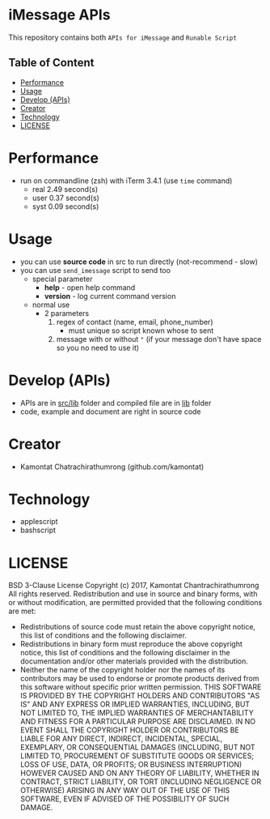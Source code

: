 # iMessage APIs 
This repository contains both `APIs for iMessage` and `Runable Script`

## Table of Content
- [Performance](#performance)
- [Usage](#usage)
- [Develop (APIs)](#develop-apis)
- [Creator](#creator)
- [Technology](#technology)
- [LICENSE](#license)

# Performance
- run on commandline (zsh) with iTerm 3.4.1 (use `time` command)
    - real 2.49 second(s)
    - user 0.37 second(s)
    - syst 0.09 second(s)

# Usage
- you can use **source code** in src to run directly (not-recommend - slow)
- you can use `send_imessage` script to send too
    - special parameter
        - **help** - open help command
        - **version** - log current command version
    - normal use
        - 2 parameters
            1. regex of contact (name, email, phone_number)
                - must unique so script known whose to sent
            2. message with or without `"` (if your message don't have space so you no need to use it)

# Develop (APIs)
- APIs are in [src/lib](src/lib) folder and compiled file are in [lib](lib) folder
- code, example and document are right in source code

# Creator
- Kamontat Chatrachirathumrong (github.com/kamontat)

# Technology
- applescript
- bashscript

# LICENSE
BSD 3-Clause License
Copyright (c) 2017, Kamontat Chantrachirathumrong All rights reserved.
Redistribution and use in source and binary forms, with or without modification, are permitted provided that the following conditions are met:
* Redistributions of source code must retain the above copyright notice, this list of conditions and the following disclaimer.
* Redistributions in binary form must reproduce the above copyright notice, this list of conditions and the following disclaimer in the documentation and/or other materials provided with the distribution.
* Neither the name of the copyright holder nor the names of its contributors may be used to endorse or promote products derived from this software without specific prior written permission.
THIS SOFTWARE IS PROVIDED BY THE COPYRIGHT HOLDERS AND CONTRIBUTORS "AS IS" AND ANY EXPRESS OR IMPLIED WARRANTIES, 
INCLUDING, BUT NOT LIMITED TO, THE IMPLIED WARRANTIES OF MERCHANTABILITY AND FITNESS FOR A PARTICULAR PURPOSE ARE DISCLAIMED. 
IN NO EVENT SHALL THE COPYRIGHT HOLDER OR CONTRIBUTORS BE LIABLE FOR ANY DIRECT, INDIRECT, INCIDENTAL, 
SPECIAL, EXEMPLARY, OR CONSEQUENTIAL DAMAGES (INCLUDING, BUT NOT LIMITED TO, PROCUREMENT OF SUBSTITUTE GOODS OR SERVICES; 
LOSS OF USE, DATA, OR PROFITS; OR BUSINESS INTERRUPTION) HOWEVER CAUSED AND ON ANY THEORY OF LIABILITY, 
WHETHER IN CONTRACT, STRICT LIABILITY, OR TORT (INCLUDING NEGLIGENCE OR OTHERWISE) ARISING IN ANY WAY OUT OF THE USE OF THIS SOFTWARE, 
EVEN IF ADVISED OF THE POSSIBILITY OF SUCH DAMAGE.
